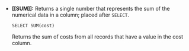 - **[[SUM]]:** Returns a single number that represents the sum of the numerical data in a column; placed after `SELECT`.

  ```
  SELECT SUM(cost)
  ```

  Returns the sum of costs from all records that have a value in the cost column.